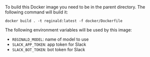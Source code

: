 To build this Docker image you need to be in the parent directory.
The following command will build it:

```
docker build . -t reginald:latest -f docker/Dockerfile
```

The following environment variables will be used by this image:

- `REGINALD_MODEL`: name of model to use
- `SLACK_APP_TOKEN`: app token for Slack
- `SLACK_BOT_TOKEN`: bot token for Slack
